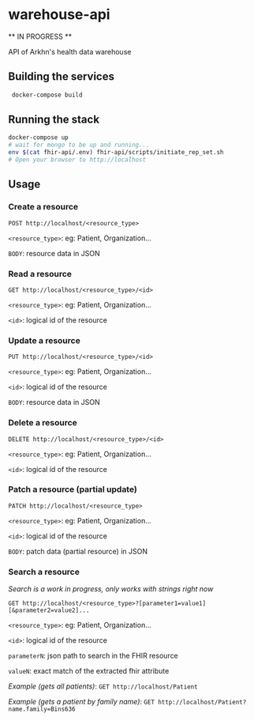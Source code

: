 # warehouse-api

** IN PROGRESS **

API of Arkhn's health data warehouse

## Building the services

```bash
 docker-compose build
```

## Running the stack

```bash
docker-compose up
# wait for mongo to be up and running...
env $(cat fhir-api/.env) fhir-api/scripts/initiate_rep_set.sh
# Open your browser to http://localhost
```

## Usage

### Create a resource

`POST http://localhost/<resource_type>`

`<resource_type>`: eg: Patient, Organization...

`BODY`: resource data in JSON

### Read a resource

`GET http://localhost/<resource_type>/<id>`

`<resource_type>`: eg: Patient, Organization...

`<id>`: logical id of the resource

### Update a resource

`PUT http://localhost/<resource_type>/<id>`

`<resource_type>`: eg: Patient, Organization...

`<id>`: logical id of the resource

`BODY`: resource data in JSON

### Delete a resource

`DELETE http://localhost/<resource_type>/<id>`

`<resource_type>`: eg: Patient, Organization...

`<id>`: logical id of the resource

### Patch a resource (partial update)

`PATCH http://localhost/<resource_type>`

`<resource_type>`: eg: Patient, Organization...

`<id>`: logical id of the resource

`BODY`: patch data (partial resource) in JSON

### Search a resource

_Search is a work in progress, only works with strings right now_

`GET http://localhost/<resource_type>?[parameter1=value1][&parameter2=value2]...`

`<resource_type>`: eg: Patient, Organization...

`<id>`: logical id of the resource

`parameterN`: json path to search in the FHIR resource

`valueN`: exact match of the extracted fhir attribute

_Example (gets all patients)_: `GET http://localhost/Patient`

_Example (gets a patient by family name)_: `GET http://localhost/Patient?name.family=Bins636`
